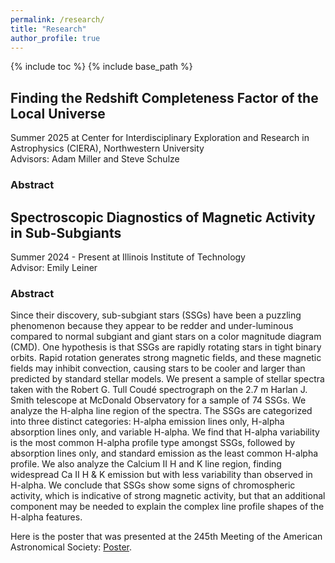 ```yaml
---
permalink: /research/
title: "Research"
author_profile: true
---
```


{% include toc %}
{% include base_path %}

## Finding the Redshift Completeness Factor of the Local Universe
Summer 2025 at Center for Interdisciplinary Exploration and Research in Astrophysics (CIERA), Northwestern University <br>
Advisors: Adam Miller and Steve Schulze
### Abstract



## Spectroscopic Diagnostics of Magnetic Activity in Sub-Subgiants
Summer 2024 - Present at Illinois Institute of Technology <br>
Advisor: Emily Leiner
### Abstract 
Since their discovery, sub-subgiant stars (SSGs) have been a puzzling phenomenon because they appear to be redder and under-luminous compared to normal subgiant and giant stars on a color magnitude diagram (CMD). One hypothesis is that SSGs are rapidly rotating stars in tight binary orbits. Rapid rotation generates strong magnetic fields, and these magnetic fields may inhibit convection, causing stars to be cooler and larger than predicted by standard stellar models. We present a sample of stellar spectra taken with the Robert G. Tull Coudé spectrograph on the 2.7 m Harlan J. Smith telescope at McDonald Observatory for a sample of 74 SSGs. We analyze the H-alpha line region of the spectra. The SSGs are categorized into three distinct categories: H-alpha emission lines only, H-alpha absorption lines only, and variable H-alpha. We find that H-alpha variability is the most common H-alpha profile type amongst SSGs, followed by absorption lines only, and standard emission as the least common H-alpha profile. We also analyze the Calcium II H and K line region, finding widespread Ca II H & K emission but with less variability than observed in H-alpha. We conclude that SSGs show some signs of chromospheric activity, which is indicative of strong magnetic activity, but that an additional component may be needed to explain the complex line profile shapes of the H-alpha features.



Here is the poster that was presented at the 245th Meeting of the American Astronomical Society: [Poster](https://aas245-aas.ipostersessions.com/?s=55-F0-8A-B5-A5-F0-22-F7-1F-52-56-72-43-15-50-7C).


